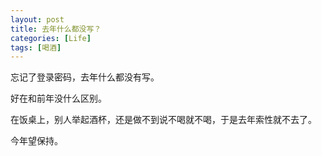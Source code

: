 ```yaml
---
layout: post
title: 去年什么都没写？
categories: [Life]
tags: [喝酒]
---
```


忘记了登录密码，去年什么都没有写。

好在和前年没什么区别。

在饭桌上，别人举起酒杯，还是做不到说不喝就不喝，于是去年索性就不去了。

今年望保持。
